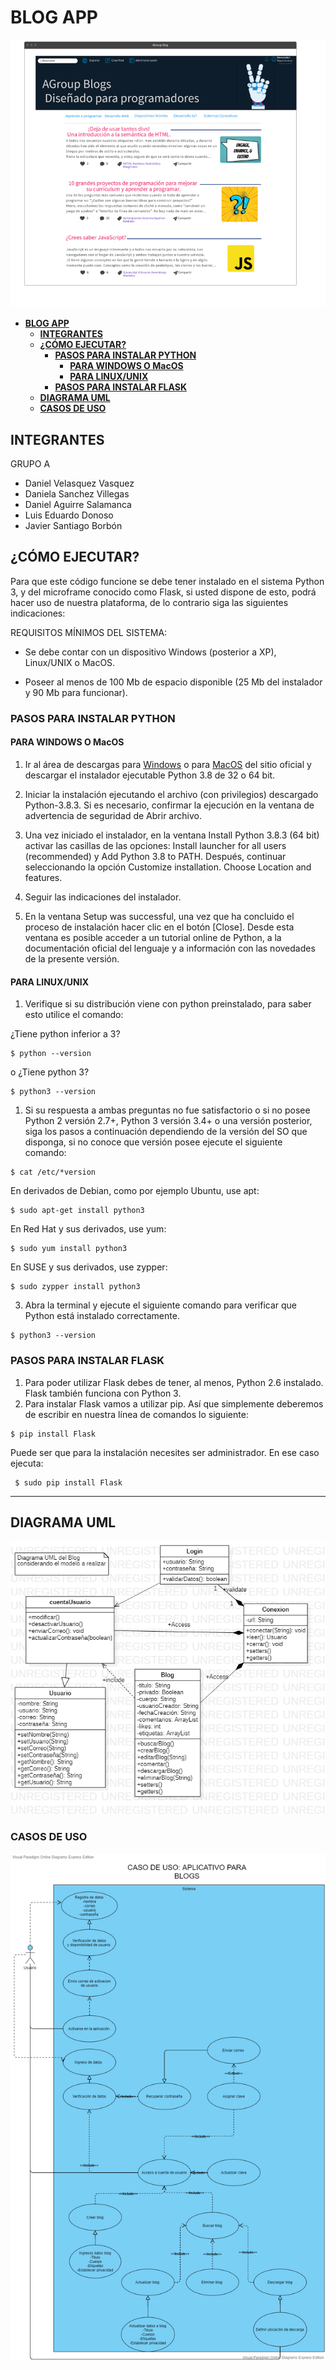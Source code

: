 # **BLOG APP**


![img](Prototype.png)

- [**BLOG APP**](#blog-app)
  - [**INTEGRANTES**](#integrantes)
  - [**¿CÓMO EJECUTAR?**](#cómo-ejecutar)
    - [**PASOS PARA INSTALAR PYTHON**](#pasos-para-instalar-python)
      - [**PARA WINDOWS O MacOS**](#para-windows-o-macos)
      - [**PARA LINUX/UNIX**](#para-linuxunix)
    - [**PASOS PARA INSTALAR FLASK**](#pasos-para-instalar-flask)
  - [**DIAGRAMA UML**](#diagrama-uml)
  - [**CASOS DE USO**](#casos-de-uso)

## **INTEGRANTES**

GRUPO A

- Daniel Velasquez Vasquez
- Daniela Sanchez Villegas
- Daniel Aguirre Salamanca
- Luis Eduardo Donoso
- Javier Santiago Borbón

## **¿CÓMO EJECUTAR?**

Para que este código funcione se debe tener instalado en el sistema Python 3, y del microframe conocido como Flask, si usted dispone de esto, podrá hacer uso de nuestra plataforma, de lo contrario siga las siguientes indicaciones:

REQUISITOS MÍNIMOS DEL SISTEMA:

- Se debe contar con un dispositivo Windows (posterior a XP), Linux/UNIX o MacOS.

- Poseer al menos de 100 Mb de espacio disponible (25 Mb del instalador y 90 Mb para funcionar).

### **PASOS PARA INSTALAR PYTHON**

#### **PARA WINDOWS O MacOS**

1. Ir al área de descargas para [Windows](https://www.python.org/downloads/windows/) o para [MacOS](https://www.python.org/downloads/mac-osx/) del sitio oficial y descargar el instalador ejecutable Python 3.8 de 32 o 64 bit.

2. Iniciar la instalación ejecutando el archivo (con privilegios) descargado Python-3.8.3. Si es necesario, confirmar la ejecución en la ventana de advertencia de seguridad de Abrir archivo.

3. Una vez iniciado el instalador, en la ventana Install Python 3.8.3 (64 bit) activar las casillas de las opciones: Install launcher for all users (recommended) y Add Python 3.8 to PATH. Después, continuar seleccionando la opción Customize installation. Choose Location and features.

4. Seguir las indicaciones del instalador.

5. En la ventana Setup was successful, una vez que ha concluido el proceso de instalación hacer clic en el botón [Close]. Desde esta ventana es posible acceder a un tutorial online de Python, a la documentación oficial del lenguaje y a información con las novedades de la presente versión.

#### **PARA LINUX/UNIX**

1. Verifique si su distribución viene con python preinstalado, para saber esto utilice el comando:

¿Tiene python inferior a 3?

```
$ python --version
```

o
¿Tiene python 3?

```
$ python3 --version
```

1. Si su respuesta a ambas preguntas no fue satisfactorio o si no posee Python 2 versión 2.7+, Python 3 versión 3.4+ o una versión posterior, siga los pasos a continuación dependiendo de la versión del SO que disponga, si no conoce que versión posee ejecute el siguiente comando:

```
$ cat /etc/*version
```

En derivados de Debian, como por ejemplo Ubuntu, use apt:

```
$ sudo apt-get install python3
```

En Red Hat y sus derivados, use yum:

```
$ sudo yum install python3
```

En SUSE y sus derivados, use zypper:

```
$ sudo zypper install python3
```

3. Abra la terminal y ejecute el siguiente comando para verificar que Python está instalado correctamente.

```
$ python3 --version
```

### **PASOS PARA INSTALAR FLASK**

1. Para poder utilizar Flask debes de tener, al menos, Python 2.6 instalado. Flask también funciona con Python 3.
2. Para instalar Flask vamos a utilizar pip. Así que simplemente deberemos de escribir en nuestra línea de comandos lo siguiente:

```
$ pip install Flask
```

Puede ser que para la instalación necesites ser administrador. En ese caso ejecuta:

```
 $ sudo pip install Flask
```

---

## **DIAGRAMA UML**

![img](UMLModel.png)

### **CASOS DE USO**

![img](UseCase.png)

